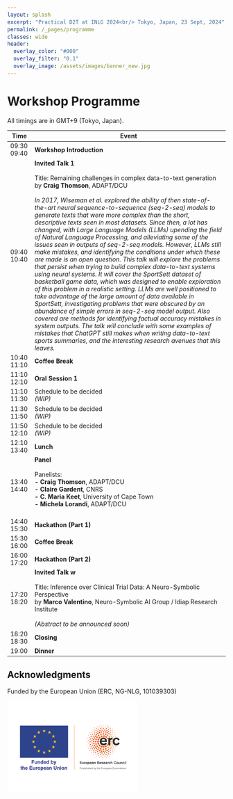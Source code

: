 ```yaml
---
layout: splash
excerpt: "Practical D2T at INLG 2024<br/> Tokyo, Japan, 23 Sept, 2024"
permalink: /_pages/programme
classes: wide
header:
  overlay_color: "#000"
  overlay_filter: "0.1"
  overlay_image: /assets/images/banner_new.jpg
---
```

 <div class="forms-container">

 <!-- <div class="forms">
    <img src="assets/images/github-logo.png">
    <a href="https://github.com/practicald2t/hackathon/">
    <p style="font-size: large">Hackathon – Github</p>
    </a>
</div> -->
</div>

# Workshop Programme
All timings are in GMT+9 (Tokyo, Japan).

| Time                     | Event                    |
| ------------------------ | ------------------------------------ |
| 09:30 09:40 | **Workshop Introduction** |
| 09:40 10:40 | **Invited Talk 1**<br> <br> Title: Remaining challenges in complex data-to-text generation<br>by **Craig Thomson**, ADAPT/DCU<br> <br> <em>In 2017, Wiseman et al. explored the ability of then state-of-the-art neural sequence-to-sequence (seq-2-seq) models to generate texts that were more complex than the short, descriptive texts seen in most datasets.  Since then, a lot has changed, with Large Language Models (LLMs) upending the field of Natural Language Processing, and alleviating some of the issues seen in outputs of seq-2-seq models.  However, LLMs still make mistakes, and identifying the conditions under which these are made is an open question.  This talk will explore the problems that persist when trying to build complex data-to-text systems using neural systems.  It will cover the SportSett dataset of basketball game data, which was designed to enable exploration of this problem in a realistic setting.  LLMs are well positioned to take advantage of the large amount of data available in SportSett, investigating problems that were obscured by an abundance of simple errors in seq-2-seq model output.  Also covered are methods for identifying factual accuracy mistakes in system outputs.  The talk will conclude with some examples of mistakes that ChatGPT still makes when writing data-to-text sports summaries, and the interesting research avenues that this leaves.</em><br> | <img src="/assets/images/2024/Craig Thomson - fit.png" alt="ALT: Invited speaker propic" width="1500" height="2100"> |
| 10:40 11:10 | **Coffee Break** |
| 11:10 12:10 | **Oral Session 1** |
| 11:10 11:30 | Schedule to be decided <br> *(WIP)* |
| 11:30 11:50 | Schedule to be decided <br> *(WIP)* |
| 11:50 12:10 | Schedule to be decided <br> *(WIP)* |
| 12:10 13:40 | **Lunch** |
| 13:40 14:40 | **Panel**<br> <br>Panelists:<br> **- Craig Thomson**, ADAPT/DCU <br> **- Claire Gardent**, CNRS <br> **- C. Maria Keet**, University of Cape Town <br> **- Michela Lorandi**, ADAPT/DCU <br><br>|
| 14:40 15:30 | **Hackathon (Part 1)** |
| 15:30 16:00 | **Coffee Break** |
| 16:00 17:20 | **Hackathon (Part 2)** |
| 17:20 18:20 | **Invited Talk w**<br> <br> Title: Inference over Clinical Trial Data: A Neuro-Symbolic Perspective<br>by **Marco Valentino**,  Neuro-Symbolic AI Group / Idiap Research Institute<br> <br> <em>(Abstract to be announced soon)</em><br> | <img src="/assets/images/2024/Marco Valentino - fit.png" alt="ALT: Invited speaker propic" width="1500" height="2100"> |
| 18:20 18:30 | **Closing** |
| 19:00 | **Dinner** |


## Acknowledgments
<p>Funded by the European Union (ERC, NG-NLG, 101039303)</p>
<img src="/assets/images/erc.png" style="max-width: 300px;" alt="ERC">
